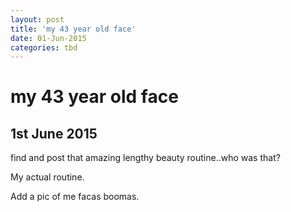 ```yaml
---
layout: post
title: 'my 43 year old face'
date: 01-Jun-2015
categories: tbd
---
```


# my 43 year old face

## 1st June 2015

find and post that amazing lengthy beauty routine..who was that?

 

My actual routine.

 

Add a pic of me facas boomas.
